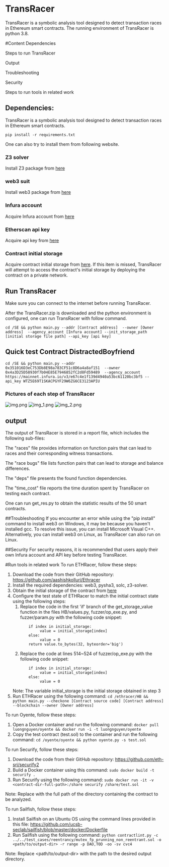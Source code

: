 # TransRacer

TransRacer is a symbolic analysis tool designed to detect transaction races in Ethereum smart contracts. The running environment of TransRacer is python 3.8.

#Content
Dependencies

Steps to run TransRacer

Output

Troubleshooting

Security

Steps to run tools in related work

## Dependencies:
TransRacer is a symbolic analysis tool designed to detect transaction races in Ethereum smart contracts.

```
pip install -r requirements.txt
```

One can also try to install them from following website.

### Z3 solver
Install Z3 package from [here](https://pypi.org/project/z3-solver/#files)

### web3 suit
Install web3 package from [here](https://pypi.org/project/web3/#files)

### Infura account
Acquire Infura account from [here](https://infura.io/)

### Etherscan api key
Acquire api key from [here](https://etherscan.io/)

### Contract initial storage
Acquire contract initial storage from [here](https://etherscan.io/). If this item is missed, TransRacer will attempt to access the contract's initial storage by deploying the contract on a private network.


## Run TransRacer
Make sure you can connect to the internet before running TransRacer.

After the TransRacer.zip is downloaded and the python environment is configured, one can run TransRacer with follow command. 
```
cd /SE && python main.py --addr [Contract address]  --owner [Owner address]  --agency_account [Infura account] --init_storage_path [initial storage file path] --api_key [api key]
```

## Quick test Contract DistractedBoyfriend
```
cd /SE && python main.py --addr 0x351016D3eC753Db8E98a783CF51c8D6a4a8af151  --owner 0x4a3D25D58930f7b04E85E7946852fC2d8Fd59489  --agency_account https://mainnet.infura.io/v3/e67c4e1f139d4940a53bc61120bc3bf5 --api_key WTZ5E69T1SKACPGYF29W6ZG6CE3123APIU
```

### Pictures of each step of TransRacer
![img.png](img.png)
![img_1.png](img_1.png)
![img_2.png](img_2.png)

## output
The output of TransRacer is stored in a report file, which includes the following sub-files:

The "races" file provides information on function pairs that can lead to races and their corresponding witness transactions.

The "race bugs" file lists function pairs that can lead to storage and balance differences.

The "deps" file presents the found function dependencies.

The "time_cost" file reports the time duration spent by TransRacer on testing each contract.

One can run get_res.py to obtain the statistic results of the 50 smart contracts.

##Troubleshooting
If you encounter an error while using the "pip install" command to install web3 on Windows, it may be because you haven't installed gcc. To resolve this issue, you can install Microsoft Visual C++. Alternatively, you can install web3 on Linux, as TransRacer can also run on Linux.

##Security
For security reasons, it is recommended that users apply their own Infura account and API key before testing TransRacer.

#Run tools in related work
To run ETHRacer, follow these steps:
1) Download the code from their GitHub repository: https://github.com/aashishkolluri/Ethracer
2) Install the required dependencies: web3, pysha3, solc, z3-solver.
3) Obtain the initial storage of the contract from [here](https://etherscan.io/) 
4) Configure the test state of ETHRacer to match the initial contract state using the following steps:
   1) Replace the code in the first 'if' branch of the get_storage_value function in the files HB/values.py, fuzzer/op_exe.py, and fuzzer/param.py with the following code snippet:
   ```
          if index in initial_storage:
               value = initial_storage[index]
          else:
               value = 0
          return value.to_bytes(32, byteorder='big')
   ```
   2) Replace the code at lines 514~524 of fuzzer/op_exe.py with the following code snippet:
   ```
          if index in initial_storage:
               value = initial_storage[index]
          else:
               value = 0
   ```
   Note: The variable initial_storage is the initial storage obtained in step 3
5) Run ETHRacer using the following command: ```cd /ethracer/HB && python main.py --checkone [Contract source code] [Contract address] --blockchain --owner [Owner address]```

To run Oyente, follow these steps:
1) Open a Docker container and run the following command: ```docker pull luongnguyen/oyente && docker run -i -t luongnguyen/oyente```
2) Copy the test contract (test.sol) to the container and run the following command: ```cd /oyente/oyente && python oyente.py -s test.sol```

To run Securify, follow these steps:
1) Download the code from their GitHub repository: https://github.com/eth-sri/securify2
2) Build a Docker container using this command: ```sudo docker build -t securify .```
3) Run Securify using the following command: ```sudo docker run -it -v <contract-dir-full-path>:/share securify /share/test.sol```

Note: Replace <contract-dir-full-path> with the full path of the directory containing the contract to be analyzed.

To run Sailfish, follow these steps:
1) Install Sailfish on an Ubuntu OS using the command lines provided in this file: https://github.com/ucsb-seclab/sailfish/blob/master/docker/Dockerfile
2) Run Sailfish using the following command: ```python contractlint.py -c ../../test_cases/reentrancy/mutex_fp_prunning_non_reentrant.sol -o <path/to/output-dir> -r range -p DAO,TOD -oo -sv cvc4```

Note: Replace <path/to/output-dir> with the path to the desired output directory.



